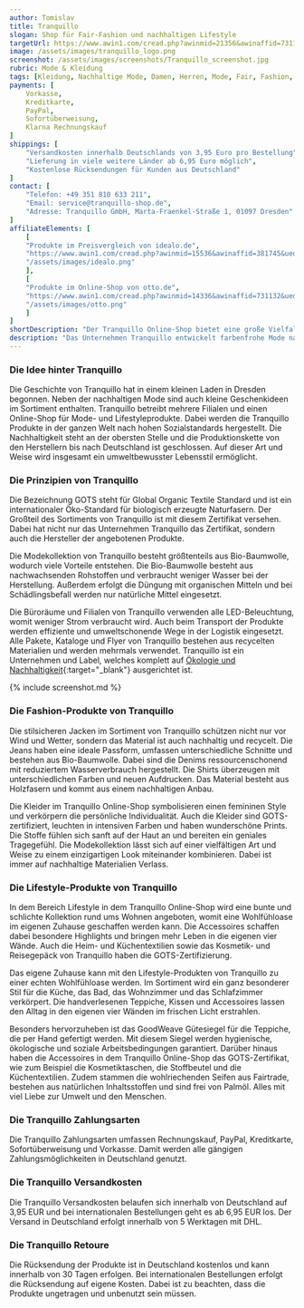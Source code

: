 ```yaml
---
author: Tomislav
title: Tranquillo 
slogan: Shop für Fair-Fashion und nachhaltigen Lifestyle
targetUrl: https://www.awin1.com/cread.php?awinmid=21356&awinaffid=731132
image: /assets/images/tranquillo_logo.png
screenshot: /assets/images/screenshots/Tranquillo_screenshot.jpg
rubric: Mode & Kleidung
tags: [Kleidung, Nachhaltige Mode, Damen, Herren, Mode, Fair, Fashion, GOTS zertifiziert]
payments: [
    Vorkasse,
    Kreditkarte,
    PayPal,
    Sofortüberweisung,
    Klarna Rechnungskauf
]
shippings: [
    "Versandkosten innerhalb Deutschlands von 3,95 Euro pro Bestellung",
    "Lieferung in viele weitere Länder ab 6,95 Euro möglich",
    "Kostenlose Rücksendungen für Kunden aus Deutschland"
]
contact: [
    "Telefon: +49 351 810 633 211",
    "Email: service@tranquillo-shop.de",
    "Adresse: Tranquillo GmbH, Marta-Fraenkel-Straße 1, 01097 Dresden"
]
affiliateElements: [
    [
    "Produkte im Preisvergleich von idealo.de", 
    "https://www.awin1.com/cread.php?awinmid=15536&awinaffid=381745&ued=https%3A%2F%2Fwww.idealo.de%2Fpreisvergleich%2FMainSearchProductCategory.html%3Fq%3DTranquillo", 
    "/assets/images/idealo.png"
    ],
    [
    "Produkte im Online-Shop von otto.de", 
    "https://www.awin1.com/cread.php?awinmid=14336&awinaffid=731132&ued=https%3A%2F%2Fwww.otto.de%2Fsuche%2FTranquillo%2F", 
    "/assets/images/otto.png"
    ]
]
shortDescription: "Der Tranquillo Online-Shop bietet eine große Vielfalt an umweltfreundlichen Produkten aus dem Bereich der Fair-Fashion und dem nachhaltigen Lifestyle."
description: "Das Unternehmen Tranquillo entwickelt farbenfrohe Mode nach hohen Qualitätsstandards. Jedes Jahr werden zwei detailreiche Kollektionen auf den Markt gebracht. Alle Produkte haben die GOTS-Zertifizierung, wodurch eine faire Mode, ressourcenschonende Materialien und gerechte Produktionsbedingungen sichergestellt sind."
---
```


### Die Idee hinter Tranquillo

Die Geschichte von Tranquillo hat in einem kleinen Laden in Dresden begonnen. Neben der nachhaltigen Mode sind auch kleine Geschenkideen im Sortiment enthalten. Tranquillo betreibt mehrere Filialen und einen Online-Shop für Mode- und Lifestyleprodukte. Dabei werden die Tranquillo Produkte in der ganzen Welt nach hohen Sozialstandards hergestellt. Die Nachhaltigkeit steht an der obersten Stelle und die Produktionskette von den Herstellern bis nach Deutschland ist geschlossen. Auf dieser Art und Weise wird insgesamt ein umweltbewusster Lebensstil ermöglicht.

### Die Prinzipien von Tranquillo

Die Bezeichnung GOTS steht für Global Organic Textile Standard und ist ein internationaler Öko-Standard für biologisch erzeugte Naturfasern. Der Großteil des Sortiments von Tranquillo ist mit diesem Zertifikat versehen. Dabei hat nicht nur das Unternehmen Tranquillo das Zertifikat, sondern auch die Hersteller der angebotenen Produkte.

Die Modekollektion von Tranquillo besteht größtenteils aus Bio-Baumwolle, wodurch viele Vorteile entstehen. Die Bio-Baumwolle besteht aus nachwachsenden Rohstoffen und verbraucht weniger Wasser bei der Herstellung. Außerdem erfolgt die Düngung mit organischen Mitteln und bei Schädlingsbefall werden nur natürliche Mittel eingesetzt.

Die Büroräume und Filialen von Tranquillo verwenden alle LED-Beleuchtung, womit weniger Strom verbraucht wird. Auch beim Transport der Produkte werden effiziente und umweltschonende Wege in der Logistik eingesetzt. Alle Pakete, Kataloge und Flyer von Tranquillo bestehen aus recycelten Materialien und werden mehrmals verwendet. Tranquillo ist ein Unternehmen und Label, welches komplett auf [Ökologie und Nachhaltigkeit](https://www.tranquillo-shop.de/page/fairfashion-ecofashion-gots-biobaumwolle){:target="_blank"} ausgerichtet ist.

{% include screenshot.md %}

### Die Fashion-Produkte von Tranquillo

Die stilsicheren Jacken im Sortiment von Tranquillo schützen nicht nur vor Wind und Wetter, sondern das Material ist auch nachhaltig und recycelt. Die Jeans haben eine ideale Passform, umfassen unterschiedliche Schnitte und bestehen aus Bio-Baumwolle. Dabei sind die Denims ressourcenschonend mit reduziertem Wasserverbrauch hergestellt. Die Shirts überzeugen mit unterschiedlichen Farben und neuen Aufdrucken. Das Material besteht aus Holzfasern und kommt aus einem nachhaltigen Anbau.

Die Kleider im Tranquillo Online-Shop symbolisieren einen femininen Style und verkörpern die persönliche Individualität. Auch die Kleider sind GOTS-zertifiziert, leuchten in intensiven Farben und haben wunderschöne Prints. Die Stoffe fühlen sich sanft auf der Haut an und bereiten ein geniales Tragegefühl. Die Modekollektion lässt sich auf einer vielfältigen Art und Weise zu einem einzigartigen Look miteinander kombinieren. Dabei ist immer auf nachhaltige Materialien Verlass.

### Die Lifestyle-Produkte von Tranquillo

In dem Bereich Lifestyle in dem Tranquillo Online-Shop wird eine bunte und schlichte Kollektion rund ums Wohnen angeboten, womit eine Wohlfühloase im eigenen Zuhause geschaffen werden kann. Die Accessoires schaffen dabei besondere Highlights und bringen mehr Leben in die eigenen vier Wände. Auch die Heim- und Küchentextilien sowie das Kosmetik- und Reisegepäck von Tranquillo haben die GOTS-Zertifizierung.

Das eigene Zuhause kann mit den Lifestyle-Produkten von Tranquillo zu einer echten Wohlfühloase werden. Im Sortiment wird ein ganz besonderer Stil für die Küche, das Bad, das Wohnzimmer und das Schlafzimmer verkörpert. Die handverlesenen Teppiche, Kissen und Accessoires lassen den Alltag in den eigenen vier Wänden im frischen Licht erstrahlen.

Besonders hervorzuheben ist das GoodWeave Gütesiegel für die Teppiche, die per Hand gefertigt werden. Mit diesem Siegel werden hygienische, ökologische und soziale Arbeitsbedingungen garantiert. Darüber hinaus haben die Accessoires in dem Tranquillo Online-Shop das GOTS-Zertifikat, wie zum Beispiel die Kosmetiktaschen, die Stoffbeutel und die Küchentextilien. Zudem stammen die wohlriechenden Seifen aus Fairtrade, bestehen aus natürlichen Inhaltsstoffen und sind frei von Palmöl. Alles mit viel Liebe zur Umwelt und den Menschen.

### Die Tranquillo Zahlungsarten

Die Tranquillo Zahlungsarten umfassen Rechnungskauf, PayPal, Kreditkarte, Sofortüberweisung und Vorkasse. Damit werden alle gängigen Zahlungsmöglichkeiten in Deutschland genutzt.

### Die Tranquillo Versandkosten

Die Tranquillo Versandkosten belaufen sich innerhalb von Deutschland auf 3,95 EUR und bei internationalen Bestellungen geht es ab 6,95 EUR los. Der Versand in Deutschland erfolgt innerhalb von 5 Werktagen mit DHL.

### Die Tranquillo Retoure

Die Rücksendung der Produkte ist in Deutschland kostenlos und kann innerhalb von 30 Tagen erfolgen. Bei internationalen Bestellungen erfolgt die Rücksendung auf eigene Kosten. Dabei ist zu beachten, dass die Produkte ungetragen und unbenutzt sein müssen.